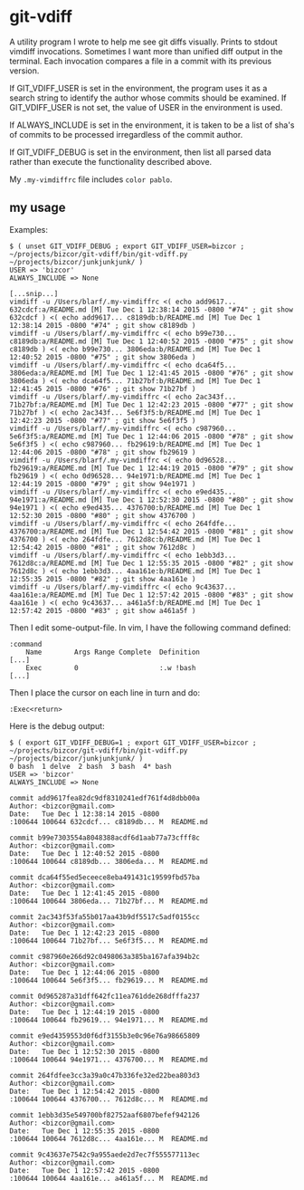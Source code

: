 # git-vdiff

A utility program I wrote to help me see git diffs visually.  Prints to stdout vimdiff invocations.  Sometimes I want more than unified diff output in the terminal.  Each invocation compares a file in a commit with its previous version.

If GIT_VDIFF_USER is set in the environment, the program uses it as a search string to identify the author whose commits should be examined.  If GIT_VDIFF_USER is not set, the value of USER in the environment is used.

If ALWAYS_INCLUDE is set in the environment, it is taken to be a list of sha's of commits to be processed irregardless of the commit author.

If GIT_VDIFF_DEBUG is set in the environment, then list all parsed data rather than execute the functionality described above.

My `.my-vimdiffrc` file includes `color pablo`.

## my usage

Examples:

```
$ ( unset GIT_VDIFF_DEBUG ; export GIT_VDIFF_USER=bizcor ; ~/projects/bizcor/git-vdiff/bin/git-vdiff.py ~/projects/bizcor/junkjunkjunk/ )
USER => 'bizcor'
ALWAYS_INCLUDE => None

[...snip...]
vimdiff -u /Users/blarf/.my-vimdiffrc <( echo add9617... 632cdcf:a/README.md [M] Tue Dec 1 12:38:14 2015 -0800 "#74" ; git show 632cdcf ) <( echo add9617... c8189db:b/README.md [M] Tue Dec 1 12:38:14 2015 -0800 "#74" ; git show c8189db )
vimdiff -u /Users/blarf/.my-vimdiffrc <( echo b99e730... c8189db:a/README.md [M] Tue Dec 1 12:40:52 2015 -0800 "#75" ; git show c8189db ) <( echo b99e730... 3806eda:b/README.md [M] Tue Dec 1 12:40:52 2015 -0800 "#75" ; git show 3806eda )
vimdiff -u /Users/blarf/.my-vimdiffrc <( echo dca64f5... 3806eda:a/README.md [M] Tue Dec 1 12:41:45 2015 -0800 "#76" ; git show 3806eda ) <( echo dca64f5... 71b27bf:b/README.md [M] Tue Dec 1 12:41:45 2015 -0800 "#76" ; git show 71b27bf )
vimdiff -u /Users/blarf/.my-vimdiffrc <( echo 2ac343f... 71b27bf:a/README.md [M] Tue Dec 1 12:42:23 2015 -0800 "#77" ; git show 71b27bf ) <( echo 2ac343f... 5e6f3f5:b/README.md [M] Tue Dec 1 12:42:23 2015 -0800 "#77" ; git show 5e6f3f5 )
vimdiff -u /Users/blarf/.my-vimdiffrc <( echo c987960... 5e6f3f5:a/README.md [M] Tue Dec 1 12:44:06 2015 -0800 "#78" ; git show 5e6f3f5 ) <( echo c987960... fb29619:b/README.md [M] Tue Dec 1 12:44:06 2015 -0800 "#78" ; git show fb29619 )
vimdiff -u /Users/blarf/.my-vimdiffrc <( echo 0d96528... fb29619:a/README.md [M] Tue Dec 1 12:44:19 2015 -0800 "#79" ; git show fb29619 ) <( echo 0d96528... 94e1971:b/README.md [M] Tue Dec 1 12:44:19 2015 -0800 "#79" ; git show 94e1971 )
vimdiff -u /Users/blarf/.my-vimdiffrc <( echo e9ed435... 94e1971:a/README.md [M] Tue Dec 1 12:52:30 2015 -0800 "#80" ; git show 94e1971 ) <( echo e9ed435... 4376700:b/README.md [M] Tue Dec 1 12:52:30 2015 -0800 "#80" ; git show 4376700 )
vimdiff -u /Users/blarf/.my-vimdiffrc <( echo 264fdfe... 4376700:a/README.md [M] Tue Dec 1 12:54:42 2015 -0800 "#81" ; git show 4376700 ) <( echo 264fdfe... 7612d8c:b/README.md [M] Tue Dec 1 12:54:42 2015 -0800 "#81" ; git show 7612d8c )
vimdiff -u /Users/blarf/.my-vimdiffrc <( echo 1ebb3d3... 7612d8c:a/README.md [M] Tue Dec 1 12:55:35 2015 -0800 "#82" ; git show 7612d8c ) <( echo 1ebb3d3... 4aa161e:b/README.md [M] Tue Dec 1 12:55:35 2015 -0800 "#82" ; git show 4aa161e )
vimdiff -u /Users/blarf/.my-vimdiffrc <( echo 9c43637... 4aa161e:a/README.md [M] Tue Dec 1 12:57:42 2015 -0800 "#83" ; git show 4aa161e ) <( echo 9c43637... a461a5f:b/README.md [M] Tue Dec 1 12:57:42 2015 -0800 "#83" ; git show a461a5f )
```

Then I edit some-output-file.  In vim, I have the following command defined:

```
:command
    Name        Args Range Complete  Definition
[...]
    Exec        0                    :.w !bash
[...]
```

Then I place the cursor on each line in turn and do:

```
:Exec<return>
```

Here is the debug output:

```
$ ( export GIT_VDIFF_DEBUG=1 ; export GIT_VDIFF_USER=bizcor ; ~/projects/bizcor/git-vdiff/bin/git-vdiff.py ~/projects/bizcor/junkjunkjunk/ )
0 bash  1 delve  2 bash  3 bash  4* bash
USER => 'bizcor'
ALWAYS_INCLUDE => None

commit add9617fea82dc9df8310241edf761f4d8dbb00a
Author: <bizcor@gmail.com>
Date:   Tue Dec 1 12:38:14 2015 -0800
:100644 100644 632cdcf... c8189db... M  README.md

commit b99e7303554a8048388acdf6d1aab77a73cfff8c
Author: <bizcor@gmail.com>
Date:   Tue Dec 1 12:40:52 2015 -0800
:100644 100644 c8189db... 3806eda... M  README.md

commit dca64f55ed5eceece8eba491431c19599fbd57ba
Author: <bizcor@gmail.com>
Date:   Tue Dec 1 12:41:45 2015 -0800
:100644 100644 3806eda... 71b27bf... M  README.md

commit 2ac343f53fa55b017aa43b9df5517c5adf0155cc
Author: <bizcor@gmail.com>
Date:   Tue Dec 1 12:42:23 2015 -0800
:100644 100644 71b27bf... 5e6f3f5... M  README.md

commit c987960e266d92c0498063a385ba167afa394b2c
Author: <bizcor@gmail.com>
Date:   Tue Dec 1 12:44:06 2015 -0800
:100644 100644 5e6f3f5... fb29619... M  README.md

commit 0d965287a31dff642fc11ea761dde268dfffa237
Author: <bizcor@gmail.com>
Date:   Tue Dec 1 12:44:19 2015 -0800
:100644 100644 fb29619... 94e1971... M  README.md

commit e9ed4359553d0f6df3155b3e0c96e76a98665809
Author: <bizcor@gmail.com>
Date:   Tue Dec 1 12:52:30 2015 -0800
:100644 100644 94e1971... 4376700... M  README.md

commit 264fdfee3cc3a39a0c47b336fe32ed22bea803d3
Author: <bizcor@gmail.com>
Date:   Tue Dec 1 12:54:42 2015 -0800
:100644 100644 4376700... 7612d8c... M  README.md

commit 1ebb3d35e549700bf82752aaf6807befef942126
Author: <bizcor@gmail.com>
Date:   Tue Dec 1 12:55:35 2015 -0800
:100644 100644 7612d8c... 4aa161e... M  README.md

commit 9c43637e7542c9a955aede2d7ec7f555577113ec
Author: <bizcor@gmail.com>
Date:   Tue Dec 1 12:57:42 2015 -0800
:100644 100644 4aa161e... a461a5f... M  README.md
```
